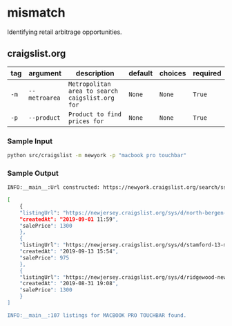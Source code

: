 # mismatch

Identifying retail arbitrage opportunities.


## craigslist.org

| tag  | argument    | description                        | default      | choices | required |
|------|---------------|------------------------------------|--------------|---------|----------|
| `-m` | `--metroarea`| `Metropolitan area to search caigslist.org for` | `None`        | `None`  | `True`   |
| `-p` | `--product` | `Product to find prices for` | `None`       | `None`  | `True`  |

### Sample Input
```bash
python src/craigslist -m newyork -p "macbook pro touchbar"
```

### Sample Output
```bash
INFO:__main__:Url constructed: https://newyork.craigslist.org/search/sss?query=macbook+pro+touchbar&sort=rel

[
    {
    "listingUrl": "https://newjersey.craigslist.org/sys/d/north-bergen-2018-macbook-pro-13-inch/6969179978.html",
    "createdAt": "2019-09-01 11:59",
    "salePrice": 1300
    },
    {
    "listingUrl": "https://newjersey.craigslist.org/sys/d/stamford-13-macbook-pro-touch-bar-16gb/6972176677.html",
    "createdAt": "2019-09-13 15:54",
    "salePrice": 975
    },
    {
    "listingUrl": "https://newjersey.craigslist.org/sys/d/ridgewood-new-macbook-pro-pro-13-inch/6968906872.html",
    "createdAt": "2019-08-31 19:08",
    "salePrice": 1300
    }
]

INFO:__main__:107 listings for MACBOOK PRO TOUCHBAR found.
```